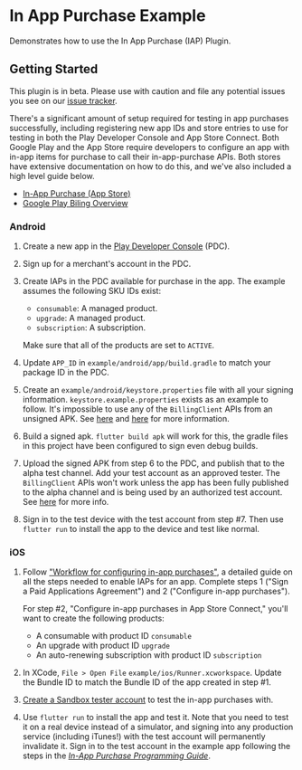 # In App Purchase Example

Demonstrates how to use the In App Purchase (IAP) Plugin.

## Getting Started

This plugin is in beta. Please use with caution and file any potential issues
you see on our [issue tracker](https://github.com/flutter/flutter/issues/new/choose).

There's a significant amount of setup required for testing in app purchases
successfully, including registering new app IDs and store entries to use for
testing in both the Play Developer Console and App Store Connect. Both Google
Play and the App Store require developers to configure an app with in-app items
for purchase to call their in-app-purchase APIs. Both stores have extensive
documentation on how to do this, and we've also included a high level guide
below.

* [In-App Purchase (App Store)](https://developer.apple.com/in-app-purchase/)
* [Google Play Biling Overview](https://developer.android.com/google/play/billing/billing_overview)

### Android

1. Create a new app in the [Play Developer
   Console](https://play.google.com/apps/publish/) (PDC).

2. Sign up for a merchant's account in the PDC.

3. Create IAPs in the PDC available for purchase in the app. The example assumes
   the following SKU IDs exist:

   - `consumable`: A managed product.
   - `upgrade`: A managed product.
   - `subscription`: A subscription.

   Make sure that all of the products are set to `ACTIVE`.

4. Update `APP_ID` in `example/android/app/build.gradle` to match your package
   ID in the PDC.

5. Create an `example/android/keystore.properties` file with all your signing
   information. `keystore.example.properties` exists as an example to follow.
   It's impossible to use any of the `BillingClient` APIs from an unsigned APK.
   See
   [here](https://developer.android.com/studio/publish/app-signing#secure-shared-keystore)
   and [here](https://developer.android.com/studio/publish/app-signing#sign-apk)
   for more information.

6. Build a signed apk. `flutter build apk` will work for this, the gradle files
   in this project have been configured to sign even debug builds.

7. Upload the signed APK from step 6 to the PDC, and publish that to the alpha
   test channel. Add your test account as an approved tester. The
   `BillingClient` APIs won't work unless the app has been fully published to
   the alpha channel and is being used by an authorized test account. See
   [here](https://support.google.com/googleplay/android-developer/answer/3131213)
   for more info.

8. Sign in to the test device with the test account from step #7. Then use
   `flutter run` to install the app to the device and test like normal.

### iOS

1. Follow ["Workflow for configuring in-app
   purchases"](https://help.apple.com/app-store-connect/#/devb57be10e7), a
   detailed guide on all the steps needed to enable IAPs for an app. Complete
   steps 1 ("Sign a Paid Applications Agreement") and 2 ("Configure in-app
   purchases").

   For step #2, "Configure in-app purchases in App Store Connect," you'll want
   to create the following products:

   - A consumable with product ID `consumable`
   - An upgrade with product ID `upgrade`
   - An auto-renewing subscription with product ID `subscription`

2. In XCode, `File > Open File` `example/ios/Runner.xcworkspace`. Update the
   Bundle ID to match the Bundle ID of the app created in step #1.

3. [Create a Sandbox tester
   account](https://help.apple.com/app-store-connect/#/dev8b997bee1) to test the
   in-app purchases with.

4. Use `flutter run` to install the app and test it. Note that you need to test
   it on a real device instead of a simulator, and signing into any production
   service (including iTunes!) with the test account will permanently invalidate
   it. Sign in to the test account in the example app following the steps in the
   [*In-App Purchase Programming
   Guide*](https://developer.apple.com/library/archive/documentation/NetworkingInternet/Conceptual/StoreKitGuide/Chapters/ShowUI.html#//apple_ref/doc/uid/TP40008267-CH3-SW11).